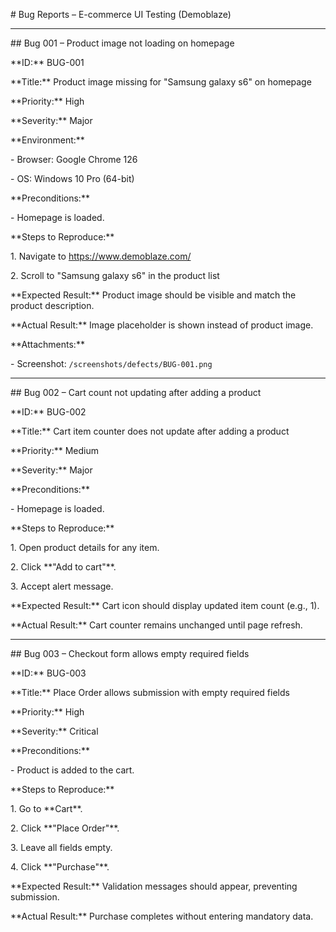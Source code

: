 \# Bug Reports – E-commerce UI Testing (Demoblaze)



---



\## Bug 001 – Product image not loading on homepage

\*\*ID:\*\* BUG-001  

\*\*Title:\*\* Product image missing for "Samsung galaxy s6" on homepage  

\*\*Priority:\*\* High  

\*\*Severity:\*\* Major  

\*\*Environment:\*\*  

\- Browser: Google Chrome 126  

\- OS: Windows 10 Pro (64-bit)  



\*\*Preconditions:\*\*

\- Homepage is loaded.



\*\*Steps to Reproduce:\*\*

1\. Navigate to https://www.demoblaze.com/ 

2\. Scroll to "Samsung galaxy s6" in the product list  



\*\*Expected Result:\*\* Product image should be visible and match the product description.  

\*\*Actual Result:\*\* Image placeholder is shown instead of product image.  



\*\*Attachments:\*\*  

\- Screenshot: `/screenshots/defects/BUG-001.png`



---



\## Bug 002 – Cart count not updating after adding a product

\*\*ID:\*\* BUG-002  

\*\*Title:\*\* Cart item counter does not update after adding a product  

\*\*Priority:\*\* Medium  

\*\*Severity:\*\* Major  



\*\*Preconditions:\*\*

\- Homepage is loaded.



\*\*Steps to Reproduce:\*\*

1\. Open product details for any item.  

2\. Click \*\*"Add to cart"\*\*.  

3\. Accept alert message.  



\*\*Expected Result:\*\* Cart icon should display updated item count (e.g., 1).  

\*\*Actual Result:\*\* Cart counter remains unchanged until page refresh.  



---



\## Bug 003 – Checkout form allows empty required fields

\*\*ID:\*\* BUG-003  

\*\*Title:\*\* Place Order allows submission with empty required fields  

\*\*Priority:\*\* High  

\*\*Severity:\*\* Critical  



\*\*Preconditions:\*\*

\- Product is added to the cart.



\*\*Steps to Reproduce:\*\*

1\. Go to \*\*Cart\*\*.  

2\. Click \*\*"Place Order"\*\*.  

3\. Leave all fields empty.  

4\. Click \*\*"Purchase"\*\*.  



\*\*Expected Result:\*\* Validation messages should appear, preventing submission.  

\*\*Actual Result:\*\* Purchase completes without entering mandatory data.  

